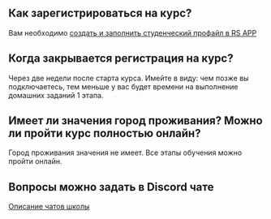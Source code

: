 ## Как зарегистрироваться на курс?
Вам необходимо [создать и заполнить студенческий профайл в RS APP](https://app.rs.school/registry/student)

## Когда закрывается регистрация на курс?
Через две недели после старта курса.
Имейте в виду: чем позже вы подключаетесь, тем меньше у вас будет времени на выполнение домашних заданий 1 этапа.

## Имеет ли значения город проживания? Можно ли пройти курс полностью онлайн?
Город проживания значения не имеет. Все этапы обучения можно пройти онлайн.

## Вопросы можно задать в Discord чате
[Описание чатов школы](rs-school-chats.md)

